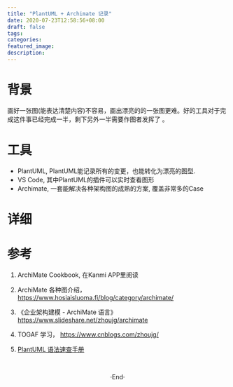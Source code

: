 ```yaml
---
title: "PlantUML + Archimate 记录"
date: 2020-07-23T12:58:56+08:00
draft: false
tags: 
categories: 
featured_image: 
description: 
---
```



# 背景
画好一张图(能表达清楚内容)不容易，画出漂亮的的一张图更难。好的工具对于完成这件事已经完成一半，剩下另外一半需要作图者发挥了 。

# 工具

- PlantUML, PlantUML能记录所有的变更，也能转化为漂亮的图型. 
- VS Code, 其中PlantUML的插件可以实时查看图形
- Archimate, 一套能解决各种架构图的成熟的方案, 覆盖非常多的Case

# 详细


# 参考
1. ArchiMate Cookbook, 在Kanmi APP里阅读

2. ArchiMate 各种图介绍， https://www.hosiaisluoma.fi/blog/category/archimate/ 

3. 《企业架构建模 - ArchiMate 语言》 https://www.slideshare.net/zhoujg/archimate 

4. TOGAF 学习， https://www.cnblogs.com/zhoujg/


5. [PlantUML 语法速查手册][plantuml-ss]


[plantuml-ss]: http://blog.ifjy.me/%E8%BD%AF%E4%BB%B6%E5%BC%80%E5%8F%91/2016/07/16/PlantUML%E8%AF%AD%E6%B3%95%E9%80%9F%E6%9F%A5.html
<br>

<center>  ·End·  </center>
